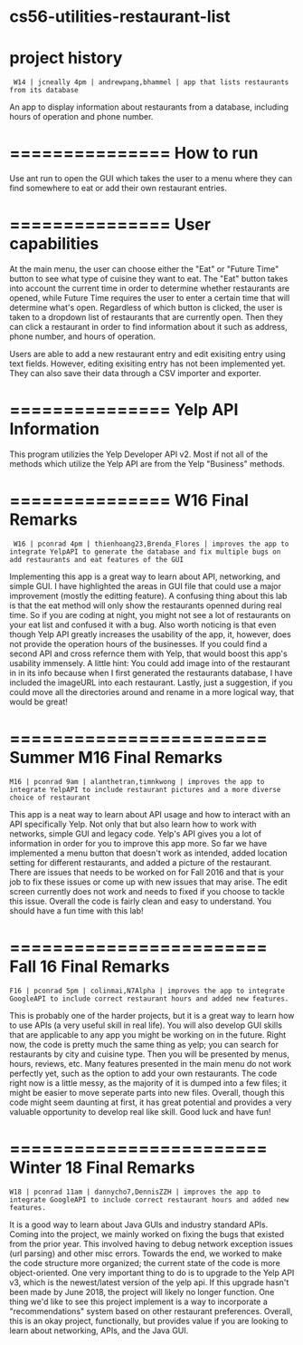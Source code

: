 cs56-utilities-restaurant-list
==============================

project history
===============
```
 W14 | jcneally 4pm | andrewpang,bhammel | app that lists restaurants from its database
```

An app to display information about restaurants from a database, including hours of operation and phone number.

===============
How to run
===============
Use ant run to open the GUI which takes the user to a menu where they can find somewhere to eat or add their own restaurant entries.

===============
User capabilities
===============

At the main menu, the user can choose either the "Eat" or "Future Time" button to see what type of cuisine they want to eat. The "Eat" button takes into account the current time in order to determine whether restaurants are opened, while Future Time requires the user to enter a certain time that will determine what's open. Regardless of which button is clicked, the user is taken to a dropdown list of restaurants that are currently open. Then they can click a restaurant in order to find information about it such as address, phone number, and hours of operation. 

Users are able to add a new restaurant entry and edit exisiting entry using text fields. However, editing exisiting entry has not been implemented yet. They can also save their data through a CSV importer and exporter.

===============
Yelp API Information
===============

This program utilizies the Yelp Developer API v2. Most if not all of the methods which utilize the Yelp API are from the Yelp "Business" methods.


===============
W16 Final Remarks
===============

```
 W16 | pconrad 4pm | thienhoang23,Brenda_Flores | improves the app to integrate YelpAPI to generate the database and fix multiple bugs on add restaurants and eat features of the GUI
```

Implementing this app is a great way to learn about API, networking, and simple GUI. I have highlighted the areas in GUI file that could use a major improvement (mostly the editting feature). A confusing thing about this lab is that the eat method will only show the restaurants openned during real time. So if you are coding at night, you might not see a lot of restaurants on your eat list and confused it with a bug. Also worth noticing is that even though Yelp API greatly increases the usability of the app, it, however, does not provide the operation hours of the businesses. If you could find a second API and cross refernce them with Yelp, that would boost this app's usability immensely. A little hint: You could add image into of the restaurant in in its info because when I first generated the restaurants database, I have included the imageURL into each restaurant. Lastly, just a suggestion, if you could move all the directories around and rename in a more logical way, that would be great!

========================
Summer M16 Final Remarks
========================

```
M16 | pconrad 9am | alanthetran,timnkwong | improves the app to integrate YelpAPI to include restaurant pictures and a more diverse choice of restaurant
```
This app is a neat way to learn about API usage and how to interact with an API specifically Yelp. Not only that but also learn how to work with networks, simple GUI and legacy code. Yelp's API gives you a lot of information in order for you to improve this app more. So far we have implemented a menu button that doesn't work as intended, added location setting for different restaurants, and added a picture of the restaurant. There are issues that needs to be worked on for Fall 2016 and that is your job to fix these issues or come up with new issues that may arise. The edit screen currently does not work and needs to fixed if you choose to tackle this issue. Overall the code is fairly clean and easy to understand. You should have a fun time with this lab!


========================
Fall 16 Final Remarks
========================

```
F16 | pconrad 5pm | colinmai,N7Alpha | improves the app to integrate GoogleAPI to include correct restaurant hours and added new features.
```
This is probably one of the harder projects, but it is a great way to learn how to use APIs (a very useful skill in real life). You will also develop GUI skills that are applicable to any app you might be working on in the future. Right now, the code is pretty much the same thing as yelp; you can search for restaurants by city and cuisine type. Then you will be presented by menus, hours, reviews, etc. Many features presented in the main menu do not work perfectly yet, such as the option to add your own restaurants. The code right now is a little messy, as the majority of it is dumped into a few files; it might be easier to move seperate parts into new files. Overall, though this code might seem daunting at first, it has great potential and provides a very valuable opportunity to develop real like skill. Good luck and have fun!


========================
Winter 18 Final Remarks
========================

```
W18 | pconrad 11am | dannycho7,DennisZZH | improves the app to integrate GoogleAPI to include correct restaurant hours and added new features.
```
It is a good way to learn about Java GUIs and industry standard APIs. Coming into the project, we mainly worked on fixing the bugs that existed from the prior year. This involved having to debug network exception issues (url parsing) and other misc errors. Towards the end, we worked to make the code structure more organized; the current state of the code is more object-oriented. One very important thing to do is to upgrade to the Yelp API v3, which is the newest/latest version of the yelp api. If this upgrade hasn't been made by June 2018, the project will likely no longer function. One thing we'd like to see this project implement is a way to incorporate a "recommendations" system based on other restaurant preferences. Overall, this is an okay project, functionally, but provides value if you are looking to learn about networking, APIs, and the Java GUI.